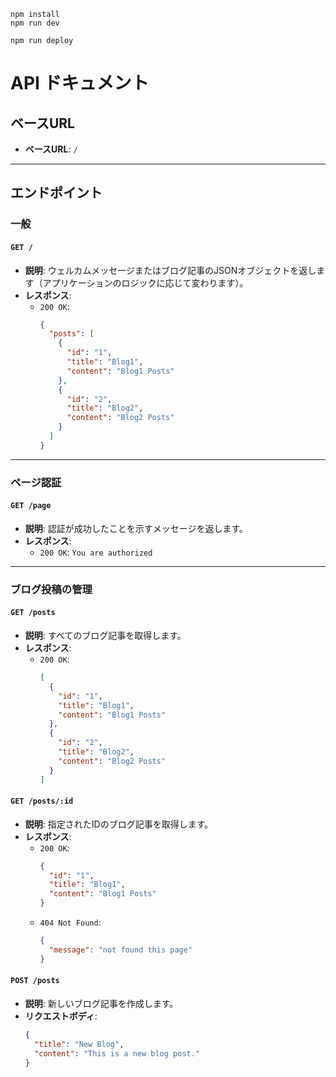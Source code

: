 ```
npm install
npm run dev
```

```
npm run deploy
```
# API ドキュメント

## ベースURL
- **ベースURL**: `/`

---

## エンドポイント

### 一般

#### `GET /`
- **説明**: ウェルカムメッセージまたはブログ記事のJSONオブジェクトを返します（アプリケーションのロジックに応じて変わります）。
- **レスポンス**:
  - `200 OK`:
    ```json
    {
      "posts": [
        {
          "id": "1",
          "title": "Blog1",
          "content": "Blog1 Posts"
        },
        {
          "id": "2",
          "title": "Blog2",
          "content": "Blog2 Posts"
        }
      ]
    }
    ```

---

### ページ認証

#### `GET /page`
- **説明**: 認証が成功したことを示すメッセージを返します。
- **レスポンス**:
  - `200 OK`: `You are authorized`

---

### ブログ投稿の管理

#### `GET /posts`
- **説明**: すべてのブログ記事を取得します。
- **レスポンス**:
  - `200 OK`:
    ```json
    [
      {
        "id": "1",
        "title": "Blog1",
        "content": "Blog1 Posts"
      },
      {
        "id": "2",
        "title": "Blog2",
        "content": "Blog2 Posts"
      }
    ]
    ```

#### `GET /posts/:id`
- **説明**: 指定されたIDのブログ記事を取得します。
- **レスポンス**:
  - `200 OK`:
    ```json
    {
      "id": "1",
      "title": "Blog1",
      "content": "Blog1 Posts"
    }
    ```
  - `404 Not Found`:
    ```json
    {
      "message": "not found this page"
    }
    ```

#### `POST /posts`
- **説明**: 新しいブログ記事を作成します。
- **リクエストボディ**:
  ```json
  {
    "title": "New Blog",
    "content": "This is a new blog post."
  }
